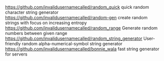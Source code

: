 https://github.com/invalidusernamecalled/random_quick quick random character string generator<br>
https://github.com/invalidusernamecalled/random-gen create random strings with focus on increasing entropy<br>
https://github.com/invalidusernamecalled/random_range Generate random numbers between given range<br>
https://github.com/invalidusernamecalled/random_string_generator User-friendly random alpha-numerical-symbol string generator<br>
https://github.com/invalidusernamecalled/bonnie_wala fast string generator for servers
